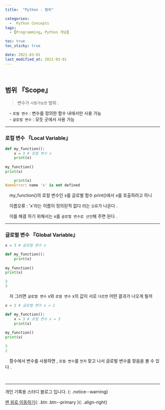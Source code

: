 ```yaml
---
title:  "Python - 범위" 

categories:
  -  Python Concepts
tags:
  - [Programming, Python 개념]

toc: true
toc_sticky: true

date: 2021-03-01
last_modified_at: 2021-03-01
---
```


<br>

## 범위 『Scope』

> 변수가 `사용가능한` 범위 .   
   
　- `로컬 변수` : 변수를 정의한 함수 내에서만 사용 가능   
　- `글로벌 변수` : 모듯 곳에서 사용 가능
<br>

***
### 로컬 변수 『Local Variable』

```python
def my_function():
	x = 3 # 로컬 변수 x
	print(x)
	
my_function()
print(x)
```

```python
    print(x)
NameError: name 'x' is not defined
```

　my_function()의 로컬 변수인 x를 글로벌 함수 print()에서 x를 호출하려고 하니   

　이름오류 : 'x'라는 이름이 정의된적 없다 라는 `오류`가 나온다 .   

　이를 해결 하기 위해서는 x를 `글로벌 변수로 선언`해 주면 된다 .
<br>

***
### 글로벌 변수 『Global Variable』

```python
x = 3 # 글로벌 변수 x

def my_function():
	print(x)
	
my_function()
print(x)
```

```python
3
3
```

　자 그러면 `글로벌 변수` x와 `로컬 변수` x의 값이 서로 `다르면` 어떤 결과가 나오게 될까

```python
x = 2 # 글로벌 변수 x = 2

def my_function():
	x = 3 # 로컬 변수 x = 3
	print(x)
	
my_function()
print(x)
```

```python
3
2
```

　함수에서 변수를 사용하면 , `로컬 변수`를 `먼저` 찾고 나서 글로벌 변수를 찾음을 볼 수 있다 .

<br>

***

개인 기록용 스터디 블로그 입니다.
{: .notice--warning}

[맨 위로 이동하기](#){: .btn .btn--primary }{: .align-right}